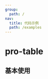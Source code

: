 ```yaml
---
group:
  path: /
nav:
  title: 代码示例
  path: /examples
---
```


# pro-table

## 基本使用

<code src="./index.tsx" background="#f5f5f5" />
